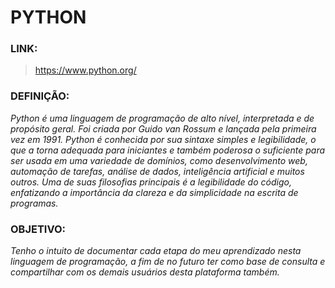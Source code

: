 # PYTHON

### LINK: 
> https://www.python.org/

### DEFINIÇÃO:
_Python é uma linguagem de programação de alto nível, interpretada e de propósito geral. Foi criada por Guido van Rossum e lançada pela primeira vez em 1991. Python é conhecida por sua sintaxe simples e legibilidade, o que a torna adequada para iniciantes e também poderosa o suficiente para ser usada em uma variedade de domínios, como desenvolvimento web, automação de tarefas, análise de dados, inteligência artificial e muitos outros. Uma de suas filosofias principais é a legibilidade do código, enfatizando a importância da clareza e da simplicidade na escrita de programas._

### OBJETIVO:
_Tenho o intuito de documentar cada etapa do meu aprendizado nesta linguagem de programação, a fim de no futuro ter como base de consulta e compartilhar com os demais usuários desta plataforma também._


